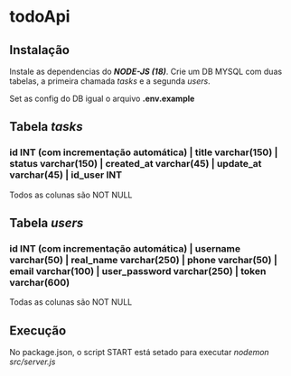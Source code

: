 # todoApi

## Instalação

Instale as dependencias do _**NODE-JS (18)**_.
Crie um DB MYSQL com duas tabelas, a primeira chamada _tasks_ e a segunda _users_.

Set as config do DB igual o arquivo **.env.example**

## Tabela _tasks_

### id INT (com incrementação automática) | title varchar(150) | status varchar(150) | created_at varchar(45) | update_at varchar(45) | id_user INT

Todos as colunas são NOT NULL

## Tabela _users_

### id INT (com incrementação automática) | username varchar(50) | real_name varchar(250) | phone varchar(50) | email varchar(100) | user_password varchar(250) | token varchar(600)

Todas as colunas são NOT NULL

## Execução

No package.json, o script START está setado para executar _nodemon src/server.js_

